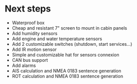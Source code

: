
# Next steps

* Waterproof box
* Cheap and resistant 7" screen to mount in cabin panels
* Add humidity sensors
* Add engine and water temperature sensors
* Add 2 customizable switches (shutdown, start services...)
* Add IR motion sensor
* Simple and customizable hat for sensors connexion
* CAN bus support
* Add alarms
* AIS calculation and NMEA 0183 sentence generation
* ROT calculation and NMEA 0183 sentence generation


